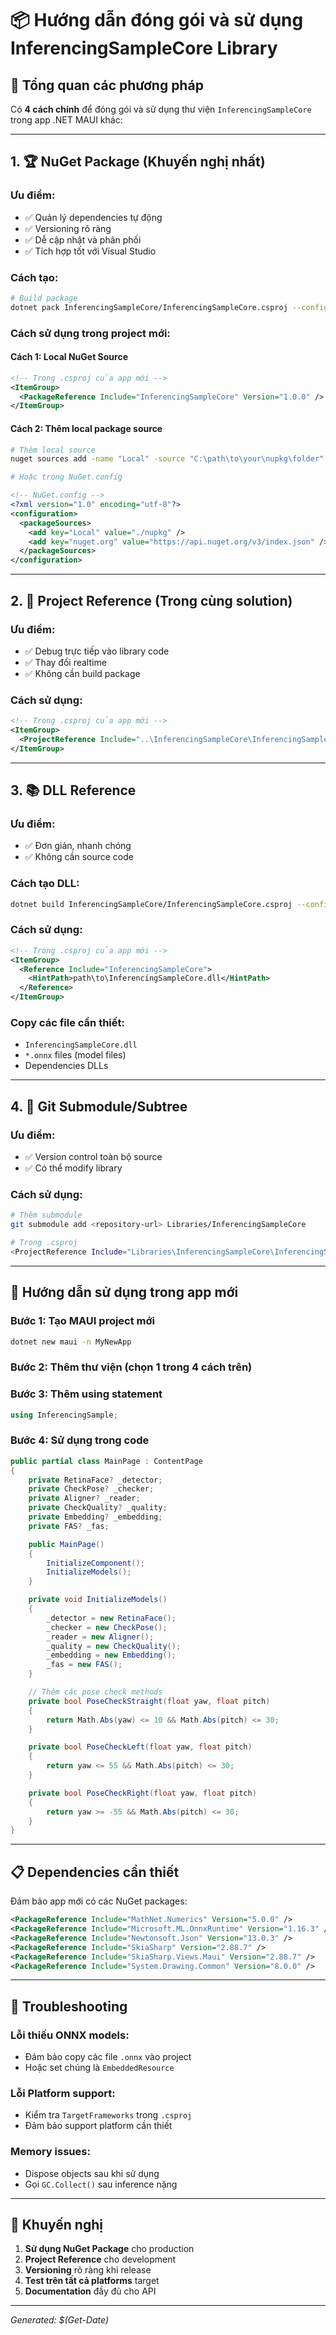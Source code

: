 # 📦 Hướng dẫn đóng gói và sử dụng InferencingSampleCore Library

## 🎯 Tổng quan các phương pháp

Có **4 cách chính** để đóng gói và sử dụng thư viện `InferencingSampleCore` trong app .NET MAUI khác:

---

## 1. 🏆 **NuGet Package (Khuyến nghị nhất)**

### Ưu điểm:
- ✅ Quản lý dependencies tự động
- ✅ Versioning rõ ràng
- ✅ Dễ cập nhật và phân phối
- ✅ Tích hợp tốt với Visual Studio

### Cách tạo:
```bash
# Build package
dotnet pack InferencingSampleCore/InferencingSampleCore.csproj --configuration Release --output ./nupkg
```

### Cách sử dụng trong project mới:

#### Cách 1: Local NuGet Source
```xml
<!-- Trong .csproj của app mới -->
<ItemGroup>
  <PackageReference Include="InferencingSampleCore" Version="1.0.0" />
</ItemGroup>
```

#### Cách 2: Thêm local package source
```bash
# Thêm local source
nuget sources add -name "Local" -source "C:\path\to\your\nupkg\folder"

# Hoặc trong NuGet.config
```

```xml
<!-- NuGet.config -->
<?xml version="1.0" encoding="utf-8"?>
<configuration>
  <packageSources>
    <add key="Local" value="./nupkg" />
    <add key="nuget.org" value="https://api.nuget.org/v3/index.json" />
  </packageSources>
</configuration>
```

---

## 2. 📁 **Project Reference (Trong cùng solution)**

### Ưu điểm:
- ✅ Debug trực tiếp vào library code
- ✅ Thay đổi realtime
- ✅ Không cần build package

### Cách sử dụng:
```xml
<!-- Trong .csproj của app mới -->
<ItemGroup>
  <ProjectReference Include="..\InferencingSampleCore\InferencingSampleCore.csproj" />
</ItemGroup>
```

---

## 3. 📚 **DLL Reference**

### Ưu điểm:
- ✅ Đơn giản, nhanh chóng
- ✅ Không cần source code

### Cách tạo DLL:
```bash
dotnet build InferencingSampleCore/InferencingSampleCore.csproj --configuration Release
```

### Cách sử dụng:
```xml
<!-- Trong .csproj của app mới -->
<ItemGroup>
  <Reference Include="InferencingSampleCore">
    <HintPath>path\to\InferencingSampleCore.dll</HintPath>
  </Reference>
</ItemGroup>
```

### Copy các file cần thiết:
- `InferencingSampleCore.dll`
- `*.onnx` files (model files)
- Dependencies DLLs

---

## 4. 🔗 **Git Submodule/Subtree**

### Ưu điểm:
- ✅ Version control toàn bộ source
- ✅ Có thể modify library

### Cách sử dụng:
```bash
# Thêm submodule
git submodule add <repository-url> Libraries/InferencingSampleCore

# Trong .csproj
<ProjectReference Include="Libraries\InferencingSampleCore\InferencingSampleCore.csproj" />
```

---

## 🚀 **Hướng dẫn sử dụng trong app mới**

### Bước 1: Tạo MAUI project mới
```bash
dotnet new maui -n MyNewApp
```

### Bước 2: Thêm thư viện (chọn 1 trong 4 cách trên)

### Bước 3: Thêm using statement
```csharp
using InferencingSample;
```

### Bước 4: Sử dụng trong code
```csharp
public partial class MainPage : ContentPage
{
    private RetinaFace? _detector;
    private CheckPose? _checker;
    private Aligner? _reader;
    private CheckQuality? _quality;
    private Embedding? _embedding;
    private FAS? _fas;

    public MainPage()
    {
        InitializeComponent();
        InitializeModels();
    }

    private void InitializeModels()
    {
        _detector = new RetinaFace();
        _checker = new CheckPose();
        _reader = new Aligner();
        _quality = new CheckQuality();
        _embedding = new Embedding();
        _fas = new FAS();
    }

    // Thêm các pose check methods
    private bool PoseCheckStraight(float yaw, float pitch)
    {
        return Math.Abs(yaw) <= 10 && Math.Abs(pitch) <= 30;
    }

    private bool PoseCheckLeft(float yaw, float pitch)
    {
        return yaw <= 55 && Math.Abs(pitch) <= 30;
    }

    private bool PoseCheckRight(float yaw, float pitch)
    {
        return yaw >= -55 && Math.Abs(pitch) <= 30;
    }
}
```

---

## 📋 **Dependencies cần thiết**

Đảm bảo app mới có các NuGet packages:

```xml
<PackageReference Include="MathNet.Numerics" Version="5.0.0" />
<PackageReference Include="Microsoft.ML.OnnxRuntime" Version="1.16.3" />
<PackageReference Include="Newtonsoft.Json" Version="13.0.3" />
<PackageReference Include="SkiaSharp" Version="2.88.7" />
<PackageReference Include="SkiaSharp.Views.Maui" Version="2.88.7" />
<PackageReference Include="System.Drawing.Common" Version="8.0.0" />
```

---

## 🔧 **Troubleshooting**

### Lỗi thiếu ONNX models:
- Đảm bảo copy các file `.onnx` vào project
- Hoặc set chúng là `EmbeddedResource`

### Lỗi Platform support:
- Kiểm tra `TargetFrameworks` trong `.csproj`
- Đảm bảo support platform cần thiết

### Memory issues:
- Dispose objects sau khi sử dụng
- Gọi `GC.Collect()` sau inference nặng

---

## 📝 **Khuyến nghị**

1. **Sử dụng NuGet Package** cho production
2. **Project Reference** cho development
3. **Versioning** rõ ràng khi release
4. **Test trên tất cả platforms** target
5. **Documentation** đầy đủ cho API

---

*Generated: $(Get-Date)* 